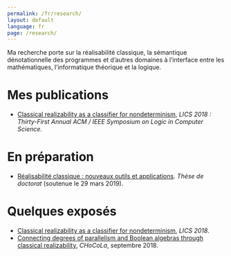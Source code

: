 ```yaml
---
permalink: /fr/research/
layout: default
language: fr
page: /research/
---
```


Ma recherche porte sur la réalisabilité classique, la sémantique dénotationnelle des programmes et d’autres domaines à l’interface entre les mathématiques, l’informatique théorique et la logique.

Mes publications
================

* [Classical realizability as a classifier for nondeterminism](/docs/geoffroy-2018-classical-realizability-classifier-for-nondeterminism.pdf), *LICS 2018 : Thirty-First Annual ACM / IEEE Symposium on Logic in Computer Science*.

En préparation
==============

* [Réalisabilité classique : nouveaux outils et applications](/docs/these.pdf). *Thèse de doctorat* (soutenue le 29 mars 2019).

Quelques exposés
================

* [Classical realizability as a classifier for nondeterminism](/docs/slides-geoffroy-2018-classical-realizability-classifier-for-nondeterminism.pdf), *LICS 2018*.
* [Connecting degrees of parallelism and Boolean algebras through classical realizability](/docs/slides-geoffroy-chocola-09-2018.pdf), *CHoCoLa*, septembre 2018.
